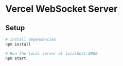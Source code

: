 # Vercel WebSocket Server

## Setup

```bash
# Install dependencies
npm install

# Run the local server at localhost:8080
npm start
```

